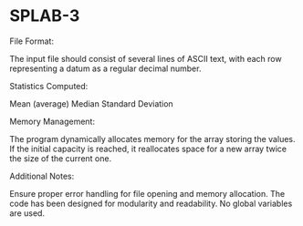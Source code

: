 # SPLAB-3

File Format:

The input file should consist of several lines of ASCII text, with each row representing a datum as a regular decimal number.

Statistics Computed:

Mean (average)
Median
Standard Deviation

Memory Management:

The program dynamically allocates memory for the array storing the values. If the initial capacity is reached, it reallocates space for a new array twice the size of the current one.

Additional Notes:

Ensure proper error handling for file opening and memory allocation.
The code has been designed for modularity and readability.
No global variables are used.

